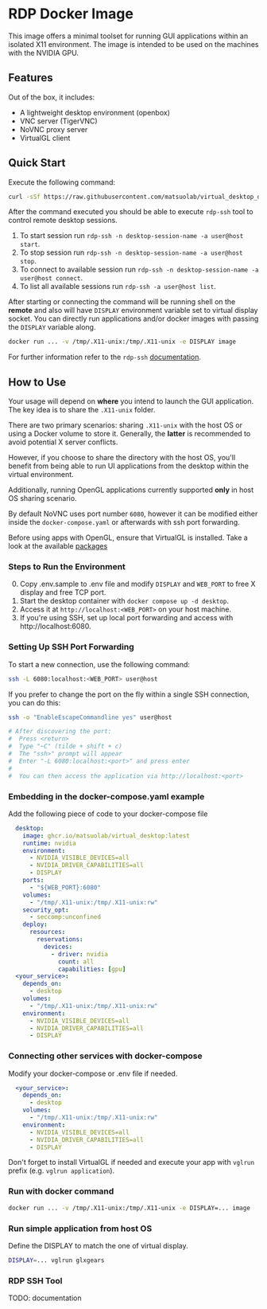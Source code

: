 # RDP Docker Image

This image offers a minimal toolset for running GUI applications within an isolated X11 environment.
The image is intended to be used on the machines with the NVIDIA GPU.

## Features

Out of the box, it includes:

* A lightweight desktop environment (openbox)
* VNC server (TigerVNC)
* NoVNC proxy server
* VirtualGL client

## Quick Start

Execute the following command:

```bash
curl -sSf https://raw.githubusercontent.com/matsuolab/virtual_desktop_docker/refs/heads/master/install.sh | bash
```

After the command executed you should be able to execute `rdp-ssh` tool to control remote desktop sessions.

1. To start session run `rdp-ssh -n desktop-session-name -a user@host start`.
2. To stop session run `rdp-ssh -n desktop-session-name -a user@host stop`.
3. To connect to available session run `rdp-ssh -n desktop-session-name -a user@host connect`.
4. To list all available sessions run `rdp-ssh -a user@host list`.

After starting or connecting the command will be running shell on the **remote** and also will have `DISPLAY` environment
variable set to virtual display socket. You can directly run applications and/or docker images with passing the `DISPLAY` variable along.

```bash
docker run ... -v /tmp/.X11-unix:/tmp/.X11-unix -e DISPLAY image
```

For further information refer to the `rdp-ssh` [documentation](#rdp-ssh-tool).


## How to Use

Your usage will depend on **where** you intend to launch the GUI application. The key idea is to share the `.X11-unix` folder.

There are two primary scenarios: sharing `.X11-unix` with the host OS or using a Docker volume to store it. Generally, the **latter** is recommended to avoid potential X server conflicts.

However, if you choose to share the directory with the host OS, you'll benefit from being able to run UI applications from the desktop within the virtual environment.

Additionally, running OpenGL applications currently supported **only** in host OS sharing scenario.

By default NoVNC uses port number `6080`, however it can be modified either inside the `docker-compose.yaml` or afterwards with ssh port forwarding.

Before using apps with OpenGL, ensure that VirtualGL is installed. Take a look at the available [packages](https://github.com/VirtualGL/virtualgl/releases)

### Steps to Run the Environment

0. Copy .env.sample to .env file and modify `DISPLAY` and `WEB_PORT` to free X display and free TCP port.
1. Start the desktop container with `docker compose up -d desktop`.
2. Access it at `http://localhost:<WEB_PORT>` on your host machine.
3. If you're using SSH, set up local port forwarding and access with http://localhost:6080.

### Setting Up SSH Port Forwarding

To start a new connection, use the following command:

```bash
ssh -L 6080:localhost:<WEB_PORT> user@host
```

If you prefer to change the port on the fly within a single SSH connection, you can do this:

```bash
ssh -o "EnableEscapeCommandline yes" user@host

# After discovering the port:
#  Press <return>
#  Type "~C" (tilde + shift + c)
#  The "ssh>" prompt will appear
#  Enter "-L 6080:localhost:<port>" and press enter
#
#  You can then access the application via http://localhost:<port>
```


### Embedding in the docker-compose.yaml example 

Add the following piece of code to your docker-compose file

```yaml
  desktop:
    image: ghcr.io/matsuolab/virtual_desktop:latest
    runtime: nvidia
    environment:
      - NVIDIA_VISIBLE_DEVICES=all
      - NVIDIA_DRIVER_CAPABILITIES=all
      - DISPLAY
    ports:
      - "${WEB_PORT}:6080"
    volumes: 
      - "/tmp/.X11-unix:/tmp/.X11-unix:rw"
    security_opt:
      - seccomp:unconfined
    deploy:
      resources:
        reservations:
          devices:
            - driver: nvidia
              count: all
              capabilities: [gpu]
  <your_service>:
    depends_on:
      - desktop
    volumes: 
      - "/tmp/.X11-unix:/tmp/.X11-unix:rw"
    environment:
      - NVIDIA_VISIBLE_DEVICES=all
      - NVIDIA_DRIVER_CAPABILITIES=all
      - DISPLAY
```

### Connecting other services with docker-compose
Modify your docker-compose or .env file if needed.

```yaml
  <your_service>:
    depends_on:
      - desktop
    volumes: 
      - "/tmp/.X11-unix:/tmp/.X11-unix:rw"
    environment:
      - NVIDIA_VISIBLE_DEVICES=all
      - NVIDIA_DRIVER_CAPABILITIES=all
      - DISPLAY
```

Don't forget to install VirtualGL if needed and execute your app with `vglrun` prefix (e.g. `vglrun application`).

### Run with docker command

```bash
docker run ... -v /tmp/.X11-unix:/tmp/.X11-unix -e DISPLAY=... image
```

### Run simple application from host OS

Define the DISPLAY to match the one of virtual display.

```bash
DISPLAY=... vglrun glxgears
```

### RDP SSH Tool

TODO: documentation
